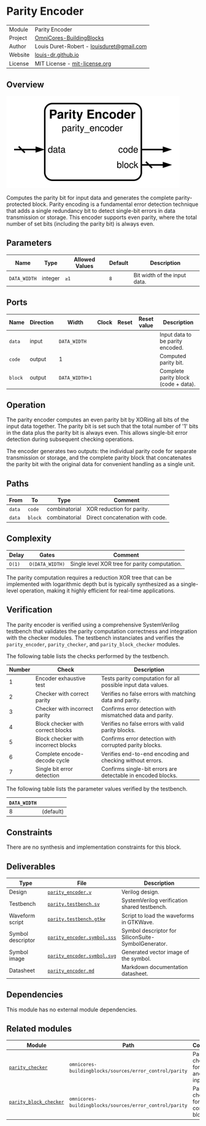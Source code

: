 # Parity Encoder

|         |                                                                                  |
| ------- | -------------------------------------------------------------------------------- |
| Module  | Parity Encoder                                                                   |
| Project | [OmniCores-BuildingBlocks](https://github.com/Louis-DR/OmniCores-BuildingBlocks) |
| Author  | Louis Duret-Robert - [louisduret@gmail.com](mailto:louisduret@gmail.com)         |
| Website | [louis-dr.github.io](https://louis-dr.github.io)                                 |
| License | MIT License - [mit-license.org](https://mit-license.org)                         |

## Overview

![parity_encoder](parity_encoder.symbol.svg)

Computes the parity bit for input data and generates the complete parity-protected block. Parity encoding is a fundamental error detection technique that adds a single redundancy bit to detect single-bit errors in data transmission or storage. This encoder supports even parity, where the total number of set bits (including the parity bit) is always even.

## Parameters

| Name         | Type    | Allowed Values | Default | Description                  |
| ------------ | ------- | -------------- | ------- | ---------------------------- |
| `DATA_WIDTH` | integer | `≥1`           | `8`     | Bit width of the input data. |

## Ports

| Name    | Direction | Width          | Clock | Reset | Reset value | Description                          |
| ------- | --------- | -------------- | ----- | ----- | ----------- | ------------------------------------ |
| `data`  | input     | `DATA_WIDTH`   |       |       |             | Input data to be parity encoded.     |
| `code`  | output    | 1              |       |       |             | Computed parity bit.                 |
| `block` | output    | `DATA_WIDTH+1` |       |       |             | Complete parity block (code + data). |

## Operation

The parity encoder computes an even parity bit by XORing all bits of the input data together. The parity bit is set such that the total number of '1' bits in the data plus the parity bit is always even. This allows single-bit error detection during subsequent checking operations.

The encoder generates two outputs: the individual parity code for separate transmission or storage, and the complete parity block that concatenates the parity bit with the original data for convenient handling as a single unit.

## Paths

| From   | To      | Type          | Comment                         |
| ------ | ------- | ------------- | ------------------------------- |
| `data` | `code`  | combinatorial | XOR reduction for parity.       |
| `data` | `block` | combinatorial | Direct concatenation with code. |

## Complexity

| Delay  | Gates           | Comment                                       |
| ------ | --------------- | --------------------------------------------- |
| `O(1)` | `O(DATA_WIDTH)` | Single level XOR tree for parity computation. |

The parity computation requires a reduction XOR tree that can be implemented with logarithmic depth but is typically synthesized as a single-level operation, making it highly efficient for real-time applications.

## Verification

The parity encoder is verified using a comprehensive SystemVerilog testbench that validates the parity computation correctness and integration with the checker modules. The testbench instanciates and verifies the `parity_encoder`, `parity_checker`, and `parity_block_checker` modules.

The following table lists the checks performed by the testbench.

| Number | Check                               | Description                                                  |
| ------ | ----------------------------------- | ------------------------------------------------------------ |
| 1      | Encoder exhaustive test             | Tests parity computation for all possible input data values. |
| 2      | Checker with correct parity         | Verifies no false errors with matching data and parity.      |
| 3      | Checker with incorrect parity       | Confirms error detection with mismatched data and parity.    |
| 4      | Block checker with correct blocks   | Verifies no false errors with valid parity blocks.           |
| 5      | Block checker with incorrect blocks | Confirms error detection with corrupted parity blocks.       |
| 6      | Complete encode-decode cycle        | Verifies end-to-end encoding and checking without errors.    |
| 7      | Single bit error detection          | Confirms single-bit errors are detectable in encoded blocks. |

The following table lists the parameter values verified by the testbench.

| `DATA_WIDTH` |           |
| ------------ | --------- |
| 8            | (default) |

## Constraints

There are no synthesis and implementation constraints for this block.

## Deliverables

| Type              | File                                                     | Description                                         |
| ----------------- | -------------------------------------------------------- | --------------------------------------------------- |
| Design            | [`parity_encoder.v`](parity_encoder.v)                   | Verilog design.                                     |
| Testbench         | [`parity.testbench.sv`](parity.testbench.sv)             | SystemVerilog verification shared testbench.        |
| Waveform script   | [`parity.testbench.gtkw`](parity.testbench.gtkw)         | Script to load the waveforms in GTKWave.            |
| Symbol descriptor | [`parity_encoder.symbol.sss`](parity_encoder.symbol.sss) | Symbol descriptor for SiliconSuite-SymbolGenerator. |
| Symbol image      | [`parity_encoder.symbol.svg`](parity_encoder.symbol.svg) | Generated vector image of the symbol.               |
| Datasheet         | [`parity_encoder.md`](parity_encoder.md)                 | Markdown documentation datasheet.                   |

## Dependencies

This module has no external module dependencies.

## Related modules

| Module                                            | Path                                                    | Comment                                  |
| ------------------------------------------------- | ------------------------------------------------------- | ---------------------------------------- |
| [`parity_checker`](parity_checker.md)             | `omnicores-buildingblocks/sources/error_control/parity` | Parity checker for data and code inputs. |
| [`parity_block_checker`](parity_block_checker.md) | `omnicores-buildingblocks/sources/error_control/parity` | Parity checker for complete blocks.      |
